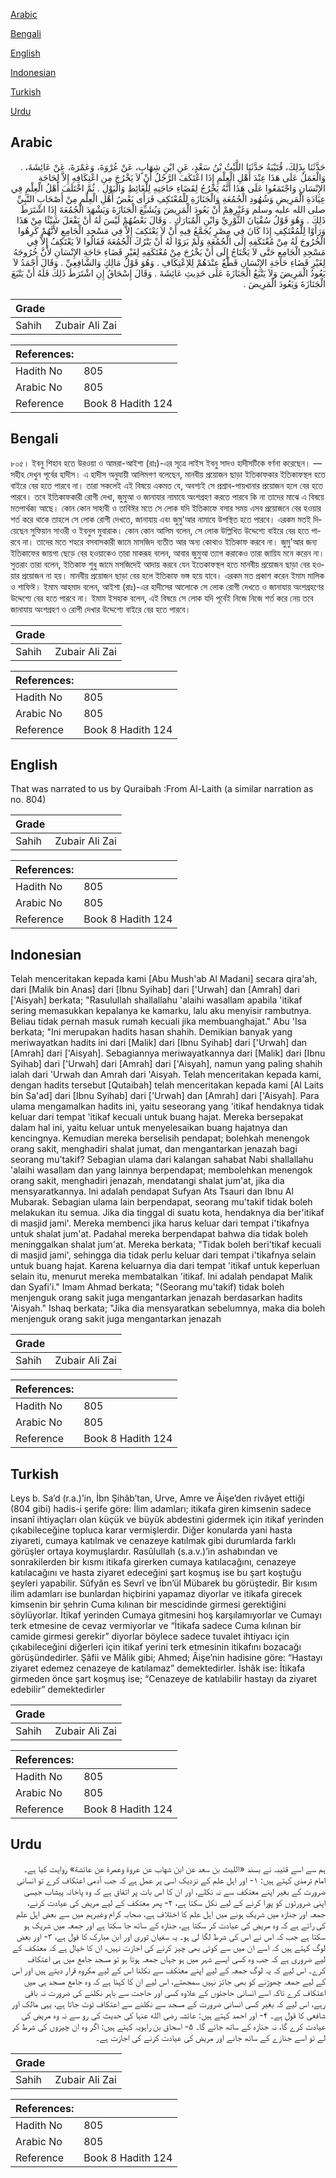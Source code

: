 [Arabic](#arabic)

[Bengali](#bengali)

[English](#english)

[Indonesian](#indonesian)

[Turkish](#turkish)

[Urdu](#urdu)

## Arabic


<div dir="rtl" lang="ar" style={{fontSize:'larger',backgroundColor:'#f8f9fa',padding:20}}>
حَدَّثَنَا بِذَلِكَ، قُتَيْبَةُ حَدَّثَنَا اللَّيْثُ بْنُ سَعْدٍ، عَنِ ابْنِ شِهَابٍ، عَنْ عُرْوَةَ، وَعَمْرَةَ، عَنْ عَائِشَةَ، ‏.‏ وَالْعَمَلُ عَلَى هَذَا عِنْدَ أَهْلِ الْعِلْمِ إِذَا اعْتَكَفَ الرَّجُلُ أَنْ لاَ يَخْرُجَ مِنِ اعْتِكَافِهِ إِلاَّ لِحَاجَةِ الإِنْسَانِ وَاجْتَمَعُوا عَلَى هَذَا أَنَّهُ يَخْرُجُ لِقَضَاءِ حَاجَتِهِ لِلْغَائِطِ وَالْبَوْلِ ‏.‏ ثُمَّ اخْتَلَفَ أَهْلُ الْعِلْمِ فِي عِيَادَةِ الْمَرِيضِ وَشُهُودِ الْجُمُعَةِ وَالْجَنَازَةِ لِلْمُعْتَكِفِ فَرَأَى بَعْضُ أَهْلِ الْعِلْمِ مِنْ أَصْحَابِ النَّبِيِّ صلى الله عليه وسلم وَغَيْرِهِمْ أَنْ يَعُودَ الْمَرِيضَ وَيُشَيِّعَ الْجَنَازَةَ وَيَشْهَدَ الْجُمُعَةَ إِذَا اشْتَرَطَ ذَلِكَ ‏.‏ وَهُوَ قَوْلُ سُفْيَانَ الثَّوْرِيِّ وَابْنِ الْمُبَارَكِ ‏.‏ وَقَالَ بَعْضُهُمْ لَيْسَ لَهُ أَنْ يَفْعَلَ شَيْئًا مِنْ هَذَا وَرَأَوْا لِلْمُعْتَكِفِ إِذَا كَانَ فِي مِصْرٍ يُجَمَّعُ فِيهِ أَنْ لاَ يَعْتَكِفَ إِلاَّ فِي مَسْجِدِ الْجَامِعِ لأَنَّهُمْ كَرِهُوا الْخُرُوجَ لَهُ مِنْ مُعْتَكَفِهِ إِلَى الْجُمُعَةِ وَلَمْ يَرَوْا لَهُ أَنْ يَتْرُكَ الْجُمُعَةَ فَقَالُوا لاَ يَعْتَكِفُ إِلاَّ فِي مَسْجِدِ الْجَامِعِ حَتَّى لاَ يَحْتَاجُ إِلَى أَنْ يَخْرُجَ مِنْ مُعْتَكَفِهِ لِغَيْرِ قَضَاءِ حَاجَةِ الإِنْسَانِ لأَنَّ خُرُوجَهُ لِغَيْرِ قَضَاءِ حَاجَةِ الإِنْسَانِ قَطْعٌ عِنْدَهُمْ لِلاِعْتِكَافِ ‏.‏ وَهُوَ قَوْلُ مَالِكٍ وَالشَّافِعِيِّ ‏.‏ وَقَالَ أَحْمَدُ لاَ يَعُودُ الْمَرِيضَ وَلاَ يَتْبَعُ الْجَنَازَةَ عَلَى حَدِيثِ عَائِشَةَ ‏.‏ وَقَالَ إِسْحَاقُ إِنِ اشْتَرَطَ ذَلِكَ فَلَهُ أَنْ يَتْبَعَ الْجَنَازَةَ وَيَعُودَ الْمَرِيضَ ‏.‏
</div>
<div style={{backgroundColor:'#f8f9fa',padding:20, marginBottom: 10}}><table> <thead> <tr> <th>Grade</th> <th></th> </tr> </thead> <tbody> <tr><td>Sahih</td><td>Zubair Ali Zai</td></tr></tbody></table><table> <thead> <tr> <th>References:</th> <th></th> </tr> </thead> <tbody><tr><td>Hadith No</td><td>805</td></tr><tr><td>Arabic No</td><td>805</td></tr><tr><td>Reference</td><td>Book 8 Hadith 124</td></tr></tbody></table></div>

## Bengali


<div dir="ltr" lang="bn" style={{fontSize:'larger',backgroundColor:'#f8f9fa',padding:20}}>
৮০৫। ইবনু শিহাব হতে উরওয়া ও আমরা-আইশা (রাঃ)-এর সূত্রে লাইস ইবনু সাদও হাদীসটিকে বর্ণনা করেছেন। — সহীহ দেখুন পূর্বের হাদীস। এ হাদীস অনুযায়ী আলিমগণ বলেছেন, মানবীয় প্রয়োজন ছাড়া ইতিকাফকার ইতিকাফস্থল হতে বাইরে বের হতে পারবে না। তারা সকলেই এই বিষয়ে একমত যে, অবশ্যই সে প্রশ্ৰাব-পায়খানার প্রয়োজন হলে বের হতে পারবে। তবে ইতিকাফকারী রোগী দেখা, জুমুআ ও জানাযার নামাযে অংশগ্রহণ করতে পারবে কি না তাদের মাঝে এ বিষয়ে মতপার্থক্য আছে। কোন কোন সাহাবী ও তাবিঈর মতে সে লোক যদি ইতিকাফে বসার সময় এসব প্রয়োজনে বের হওয়ার শর্ত করে থাকে তাহলে সে লোক রোগী দেখতে, জানাযায় এবং জুমু'আর নামাযে উপস্থিত হতে পারবে। এরকম মতই দিয়েছেন সুফিয়ান সাওরী ও ইবনুল মুবারাক। কোন কোন আলিম বলেন, সে লোক উল্লিখিত উদ্দেশ্যে বাইরে বের হতে পারবে না। তাদের মতে শহরে বসবাসকারী জামে মাসজিদ ব্যতীত আর অন্য কোথাও ইতিকাফ করবে না। জুমু'আর জন্য ইতিকাফের জায়গা ছেড়ে বের হওয়াকেও তারা মাকরূহ বলেন, আবার জুমুআ ত্যাগ করাকেও তারা জায়িয মনে করেন না। সুতরাং তারা বলেন, ইতিকাফ শুধু জামে মসজিদেই আদায় করবে যেন ইতেকাফস্থল হতে মানবীয় প্রয়োজন ছাড়া বের হওয়ার প্রয়োজন না হয়। মানবীয় প্রয়োজন ছাড়া বের হলে ইতিকাফ ভঙ্গ হয়ে যাবে। এরকম মত প্রকাশ করেন ইমাম মালিক ও শাফিঈ। ইমাম আহমাদ বলেন, আইশা (রাঃ)-এর হাদীসের আলোকে সে লোক রোগী দেখতে ও জানাযায় অংশগ্রহণের উদ্দেশ্যে বের হতে পারবে না। ইমাম ইসহাক বলেন, এই বিষয়ে সে লোক যদি পূর্বেই নিজে নিজে শর্ত করে নেয় তবে জানাযায় অংশগ্রহণ ও রোগী দেখার উদ্দেশ্যে বাইরে বের হতে পারবে।
</div>
<div style={{backgroundColor:'#f8f9fa',padding:20, marginBottom: 10}}><table> <thead> <tr> <th>Grade</th> <th></th> </tr> </thead> <tbody> <tr><td>Sahih</td><td>Zubair Ali Zai</td></tr></tbody></table><table> <thead> <tr> <th>References:</th> <th></th> </tr> </thead> <tbody><tr><td>Hadith No</td><td>805</td></tr><tr><td>Arabic No</td><td>805</td></tr><tr><td>Reference</td><td>Book 8 Hadith 124</td></tr></tbody></table></div>

## English


<div dir="ltr" lang="en" style={{fontSize:'larger',backgroundColor:'#f8f9fa',padding:20}}>
That was narrated to us by Quraibah :From Al-Laith (a similar narration as no. 804)
</div>
<div style={{backgroundColor:'#f8f9fa',padding:20, marginBottom: 10}}><table> <thead> <tr> <th>Grade</th> <th></th> </tr> </thead> <tbody> <tr><td>Sahih</td><td>Zubair Ali Zai</td></tr></tbody></table><table> <thead> <tr> <th>References:</th> <th></th> </tr> </thead> <tbody><tr><td>Hadith No</td><td>805</td></tr><tr><td>Arabic No</td><td>805</td></tr><tr><td>Reference</td><td>Book 8 Hadith 124</td></tr></tbody></table></div>

## Indonesian


<div dir="ltr" lang="id" style={{fontSize:'larger',backgroundColor:'#f8f9fa',padding:20}}>
Telah menceritakan kepada kami [Abu Mush'ab Al Madani] secara qira'ah, dari [Malik bin Anas] dari [Ibnu Syihab] dari ['Urwah] dan [Amrah] dari ['Aisyah] berkata; "Rasulullah shallallahu 'alaihi wasallam apabila 'itikaf sering memasukkan kepalanya ke kamarku, lalu aku menyisir rambutnya. Beliau tidak pernah masuk rumah kecuali jika membuanghajat." Abu 'Isa berkata; "Ini merupakan hadits hasan shahih. Demikian banyak yang meriwayatkan hadits ini dari [Malik] dari [Ibnu Syihab] dari ['Urwah] dan [Amrah] dari ['Aisyah]. Sebagiannya meriwayatkannya dari [Malik] dari [Ibnu Syihab] dari ['Urwah] dari [Amrah] dari ['Aisyah], namun yang paling shahih ialah dari 'Urwah dan Amrah dari 'Aisyah. Telah menceritakan kepada kami, dengan hadits tersebut [Qutaibah] telah menceritakan kepada kami [Al Laits bin Sa'ad] dari [Ibnu Syihab] dari ['Urwah] dan [Amrah] dari ['Aisyah]. Para ulama mengamalkan hadits ini, yaitu seseorang yang 'itikaf hendaknya tidak keluar dari tempat 'itikaf kecuali untuk buang hajat. Mereka bersepakat dalam hal ini, yaitu keluar untuk menyelesaikan buang hajatnya dan kencingnya. Kemudian mereka berselisih pendapat; bolehkah menengok orang sakit, menghadiri shalat jumat, dan mengantarkan jenazah bagi seorang mu'takif? Sebagian ulama dari kalangan sahabat Nabi shallallahu 'alaihi wasallam dan yang lainnya berpendapat; membolehkan menengok orang sakit, menghadiri jenazah, mendatangi shalat jum'at, jika dia mensyaratkannya. Ini adalah pendapat Sufyan Ats Tsauri dan Ibnu Al Mubarak. Sebagian ulama lain berpendapat, seorang mu'takif tidak boleh melakukan itu semua. Jika dia tinggal di suatu kota, hendaknya dia ber'itikaf di masjid jami'. Mereka membenci jika harus keluar dari tempat i'tikafnya untuk shalat jum'at. Padahal mereka berpendapat bahwa dia tidak boleh meninggalkan shalat jum'at. Mereka berkata; "Tidak boleh beri'tikaf kecuali di masjid jami', sehingga dia tidak perlu keluar dari tempat i'tikafnya selain untuk buang hajat. Karena keluarnya dia dari tempat 'itikaf untuk keperluan selain itu, menurut mereka membatalkan 'itikaf. Ini adalah pendapat Malik dan Syafi'i." Imam Ahmad berkata; "(Seorang mu'takif) tidak boleh menjenguk orang sakit juga mengantarkan jenazah berdasarkan hadits 'Aisyah." Ishaq berkata; "Jika dia mensyaratkan sebelumnya, maka dia boleh menjenguk orang sakit juga mengantarkan jenazah
</div>
<div style={{backgroundColor:'#f8f9fa',padding:20, marginBottom: 10}}><table> <thead> <tr> <th>Grade</th> <th></th> </tr> </thead> <tbody> <tr><td>Sahih</td><td>Zubair Ali Zai</td></tr></tbody></table><table> <thead> <tr> <th>References:</th> <th></th> </tr> </thead> <tbody><tr><td>Hadith No</td><td>805</td></tr><tr><td>Arabic No</td><td>805</td></tr><tr><td>Reference</td><td>Book 8 Hadith 124</td></tr></tbody></table></div>

## Turkish


<div dir="ltr" lang="tr" style={{fontSize:'larger',backgroundColor:'#f8f9fa',padding:20}}>
Leys b. Sa’d (r.a.)’in, İbn Şihâb’tan, Urve, Amre ve Âişe’den rivâyet ettiği (804 gibi) hadis-i şerife göre: İlim adamları; itikafa giren kimsenin sadece insanî ihtiyaçları olan küçük ve büyük abdestini gidermek için itikaf yerinden çıkabileceğine topluca karar vermişlerdir. Diğer konularda yani hasta ziyareti, cumaya katılmak ve cenazeye katılmak gibi durumlarda farklı görüşler ortaya koymuşlardır. Rasûlullah (s.a.v.)’in ashabından ve sonrakilerden bir kısmı itikafa girerken cumaya katılacağını, cenazeye katılacağını ve hasta ziyaret edeceğini şart koşmuş ise bu şart koştuğu şeyleri yapabilir. Sûfyân es Sevrî ve İbn’ül Mübarek bu görüştedir. Bir kısım ilim adamları ise bunlardan hiçbirini yapamaz diyorlar ve itikafa girecek kimsenin bir şehrin Cuma kılınan bir mescidinde girmesi gerektiğini söylüyorlar. İtikaf yerinden Cumaya gitmesini hoş karşılamıyorlar ve Cumayı terk etmesine de cevaz vermiyorlar ve “İtikafa sadece Cuma kılınan bir camide girmesi gerekir” diyorlar böylece sadece tuvalet ihtiyacı için çıkabileceğini diğerleri için itikaf yerini terk etmesinin itikafını bozacağı görüşündedirler. Şâfii ve Mâlik gibi; Ahmed; Âişe’nin hadisine göre: “Hastayı ziyaret edemez cenazeye de katılamaz” demektedirler. İshâk ise: İtikafa girmeden önce şart koşmuş ise; “Cenazeye de katılabilir hastayı da ziyaret edebilir” demektedirler
</div>
<div style={{backgroundColor:'#f8f9fa',padding:20, marginBottom: 10}}><table> <thead> <tr> <th>Grade</th> <th></th> </tr> </thead> <tbody> <tr><td>Sahih</td><td>Zubair Ali Zai</td></tr></tbody></table><table> <thead> <tr> <th>References:</th> <th></th> </tr> </thead> <tbody><tr><td>Hadith No</td><td>805</td></tr><tr><td>Arabic No</td><td>805</td></tr><tr><td>Reference</td><td>Book 8 Hadith 124</td></tr></tbody></table></div>

## Urdu


<div dir="rtl" lang="ur" style={{fontSize:'larger',backgroundColor:'#f8f9fa',padding:20}}>
ہم سے اسے قتیبہ نے بسند «الليث بن سعد عن ابن شهاب عن عروة وعمرة عن عائشة» روایت کیا ہے۔ امام ترمذی کہتے ہیں: ۱- اور اہل علم کے نزدیک اسی پر عمل ہے کہ جب آدمی اعتکاف کرے تو انسانی ضرورت کے بغیر اپنے معتکف سے نہ نکلے، اور ان کا اس بات پر اتفاق ہے کہ وہ پاخانہ پیشاب جیسی اپنی ضرورتوں کو پورا کرنے کے لیے نکل سکتا ہے، ۲- پھر معتکف کے لیے مریض کی عیادت کرنے، جمعہ اور جنازہ میں شریک ہونے میں اہل علم کا اختلاف ہے، صحابہ کرام وغیرہم میں سے بعض اہل علم کی رائے ہے کہ وہ مریض کی عیادت کر سکتا ہے، جنازہ کے ساتھ جا سکتا ہے اور جمعہ میں شریک ہو سکتا ہے جب کہ اس نے اس کی شرط لگا لی ہو۔ یہ سفیان ثوری اور ابن مبارک کا قول ہے، ۳- اور بعض لوگ کہتے ہیں کہ اسے ان میں سے کوئی بھی چیز کرنے کی اجازت نہیں، ان کا خیال ہے کہ معتکف کے لیے ضروری ہے کہ جب وہ کسی ایسے شہر میں ہو جہاں جمعہ ہوتا ہو تو مسجد جامع میں ہی اعتکاف کرے۔ اس لیے کہ یہ لوگ جمعہ کے لیے اپنے معتکف سے نکلنا اس کے لیے مکروہ قرار دیتے ہیں اور اس کے لیے جمعہ چھوڑنے کو بھی جائز نہیں سمجھتے، اس لیے ان کا کہنا ہے کہ وہ جامع مسجد ہی میں اعتکاف کرے تاکہ اسے انسانی حاجتوں کے علاوہ کسی اور حاجت سے باہر نکلنے کی ضرورت نہ باقی رہے، اس لیے کہ بغیر کسی انسانی ضرورت کے مسجد سے نکلنے سے اعتکاف ٹوٹ جاتا ہے، یہی مالک اور شافعی کا قول ہے۔ ۴- اور احمد کہتے ہیں: عائشہ رضی الله عنہا کی حدیث کی رو سے نہ وہ مریض کی عیادت کرے گا، نہ جنازہ کے ساتھ جائے گا۔ ۵- اسحاق بن راہویہ کہتے ہیں: اگر وہ ان چیزوں کی شرط کر لے تو اسے جنازے کے ساتھ جانے اور مریض کی عیادت کرنے کی اجازت ہے۔
</div>
<div style={{backgroundColor:'#f8f9fa',padding:20, marginBottom: 10}}><table> <thead> <tr> <th>Grade</th> <th></th> </tr> </thead> <tbody> <tr><td>Sahih</td><td>Zubair Ali Zai</td></tr></tbody></table><table> <thead> <tr> <th>References:</th> <th></th> </tr> </thead> <tbody><tr><td>Hadith No</td><td>805</td></tr><tr><td>Arabic No</td><td>805</td></tr><tr><td>Reference</td><td>Book 8 Hadith 124</td></tr></tbody></table></div>